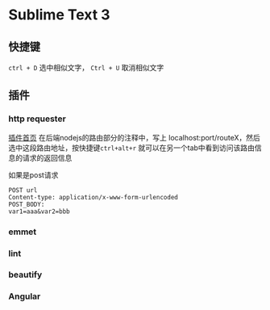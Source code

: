 # Sublime Text 3 

## 快捷键

`ctrl + D` 选中相似文字， `Ctrl + U` 取消相似文字



## 插件
### http requester
[插件首页](https://github.com/braindamageinc/SublimeHttpRequester)
在后端nodejs的路由部分的注释中，写上 localhost:port/routeX，然后选中这段路由地址，按快捷键`ctrl+alt+r` 就可以在另一个tab中看到访问该路由信息的请求的返回信息

如果是post请求
```
POST url
Content-type: application/x-www-form-urlencoded
POST_BODY:
var1=aaa&var2=bbb
```
### emmet

### lint

### beautify

### Angular

